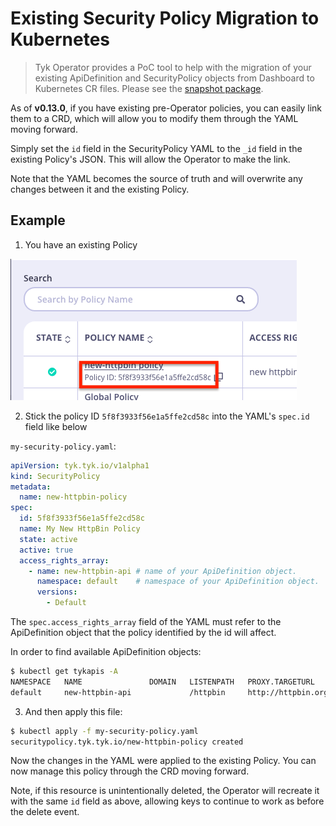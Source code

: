 # Existing Security Policy Migration to Kubernetes

>Tyk Operator provides a PoC tool to help with the migration of your existing
> ApiDefinition and SecurityPolicy objects from Dashboard to Kubernetes CR files.
> Please see the [snapshot package](../../pkg/snapshot/README.md).

As of **v0.13.0**, if you have existing pre-Operator policies, you can easily link them to a CRD, 
which will allow you to modify them through the YAML moving forward.

Simply set the `id` field in the SecurityPolicy YAML to the `_id` field in the existing Policy's JSON.
This will allow the Operator to make the link.  

Note that the YAML becomes the source of truth and will overwrite any changes between it and the existing Policy.

## Example

1. You have an existing Policy

![Demo](../img/policy_migration_step1.png)

2. Stick the policy ID `5f8f3933f56e1a5ffe2cd58c` into the YAML's `spec.id` field like below

`my-security-policy.yaml`:
```yaml
apiVersion: tyk.tyk.io/v1alpha1
kind: SecurityPolicy
metadata:
  name: new-httpbin-policy
spec:
  id: 5f8f3933f56e1a5ffe2cd58c
  name: My New HttpBin Policy
  state: active
  active: true
  access_rights_array:
    - name: new-httpbin-api # name of your ApiDefinition object.
      namespace: default    # namespace of your ApiDefinition object.
      versions:
        - Default
```

The `spec.access_rights_array` field of the YAML must refer to the ApiDefinition object that the policy identified by 
the id will affect.

In order to find available ApiDefinition objects:
```bash
$ kubectl get tykapis -A
NAMESPACE   NAME               DOMAIN   LISTENPATH   PROXY.TARGETURL      ENABLED
default     new-httpbin-api             /httpbin     http://httpbin.org   true
```

3. And then apply this file:

```bash
$ kubectl apply -f my-security-policy.yaml
securitypolicy.tyk.tyk.io/new-httpbin-policy created
```

Now the changes in the YAML were applied to the existing Policy.  You can now manage this policy through the CRD moving 
forward.

Note, if this resource is unintentionally deleted, the Operator will recreate it with the same `id` field as above, 
allowing keys to continue to work as before the delete event.
